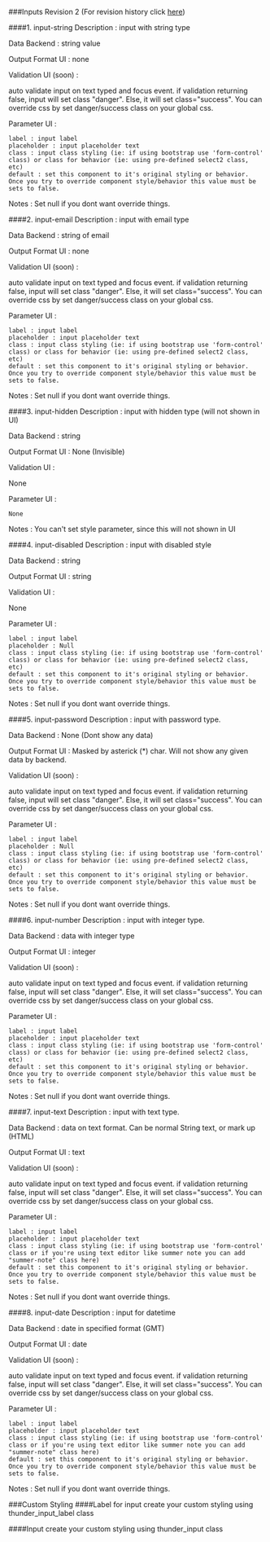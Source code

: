 ###Inputs
Revision 2 (For revision history click [here](https://github.com/ThunderID/ThunderComponents/blob/master/Contracts/UI/log-inputs.mdown))

####1. input-string
Description : input with string type 

Data Backend : string value

Output Format UI : none

Validation UI (soon) : 

auto validate input on text typed and focus event. if validation returning false, input will set class "danger". Else, it will set class="success". You can override css by set danger/success class on your global css.

Parameter UI : 

	label : input label
	placeholder : input placeholder text
	class : input class styling (ie: if using bootstrap use 'form-control' class) or class for behavior (ie: using pre-defined select2 class, etc)
	default : set this component to it's original styling or behavior. Once you try to override component style/behavior this value must be sets to false.

Notes :
	Set null if you dont want override things.


####2. input-email
Description : input with email type 

Data Backend : string of email

Output Format UI : none

Validation UI (soon) : 

auto validate input on text typed and focus event. if validation returning false, input will set class "danger". Else, it will set class="success". You can override css by set danger/success class on your global css.

Parameter UI : 

	label : input label
	placeholder : input placeholder text
	class : input class styling (ie: if using bootstrap use 'form-control' class) or class for behavior (ie: using pre-defined select2 class, etc)
	default : set this component to it's original styling or behavior. Once you try to override component style/behavior this value must be sets to false.

Notes :
	Set null if you dont want override things.

####3. input-hidden
Description : input with hidden type (will not shown in UI)

Data Backend : string

Output Format UI : None (Invisible)

Validation UI : 

None

Parameter UI : 

	None 

Notes : You can't set style parameter, since this will not shown in UI

####4. input-disabled
Description : input with disabled style

Data Backend : string

Output Format UI : string

Validation UI : 

None

Parameter UI : 

	label : input label
	placeholder : Null
	class : input class styling (ie: if using bootstrap use 'form-control' class) or class for behavior (ie: using pre-defined select2 class, etc)
	default : set this component to it's original styling or behavior. Once you try to override component style/behavior this value must be sets to false.

Notes :
	Set null if you dont want override things.

####5. input-password
Description : input with password type.

Data Backend : None (Dont show any data)

Output Format UI : Masked by asterick (*) char. Will not show any given data by backend.

Validation UI (soon) : 

auto validate input on text typed and focus event. if validation returning false, input will set class "danger". Else, it will set class="success". You can override css by set danger/success class on your global css.

Parameter UI : 

	label : input label
	placeholder : Null
	class : input class styling (ie: if using bootstrap use 'form-control' class) or class for behavior (ie: using pre-defined select2 class, etc)
	default : set this component to it's original styling or behavior. Once you try to override component style/behavior this value must be sets to false.

Notes :
	Set null if you dont want override things.
	
####6. input-number
Description : input with integer type.

Data Backend : data with integer type

Output Format UI : integer

Validation UI (soon) : 

auto validate input on text typed and focus event. if validation returning false, input will set class "danger". Else, it will set class="success". You can override css by set danger/success class on your global css.

Parameter UI : 

	label : input label
	placeholder : input placeholder text
	class : input class styling (ie: if using bootstrap use 'form-control' class) or class for behavior (ie: using pre-defined select2 class, etc)
	default : set this component to it's original styling or behavior. Once you try to override component style/behavior this value must be sets to false.

Notes :
	Set null if you dont want override things.

####7. input-text
Description : input with text type.

Data Backend : data on text format. Can be normal String text, or mark up (HTML)

Output Format UI : text

Validation UI (soon) : 

auto validate input on text typed and focus event. if validation returning false, input will set class "danger". Else, it will set class="success". You can override css by set danger/success class on your global css.

Parameter UI : 

	label : input label
	placeholder : input placeholder text
	class : input class styling (ie: if using bootstrap use 'form-control' class or if you're using text editor like summer note you can add "summer-note" class here)
	default : set this component to it's original styling or behavior. Once you try to override component style/behavior this value must be sets to false.

Notes :
	Set null if you dont want override things.

####8. input-date
Description : input for datetime

Data Backend : date in specified format (GMT)

Output Format UI : date

Validation UI (soon) : 

auto validate input on text typed and focus event. if validation returning false, input will set class "danger". Else, it will set class="success". You can override css by set danger/success class on your global css.

Parameter UI : 

	label : input label
	placeholder : input placeholder text
	class : input class styling (ie: if using bootstrap use 'form-control' class or if you're using text editor like summer note you can add "summer-note" class here)
	default : set this component to it's original styling or behavior. Once you try to override component style/behavior this value must be sets to false.

Notes :
	Set null if you dont want override things.

###Custom Styling
####Label for input
create your custom styling using thunder_input_label class

####Input
create your custom styling using thunder_input class
